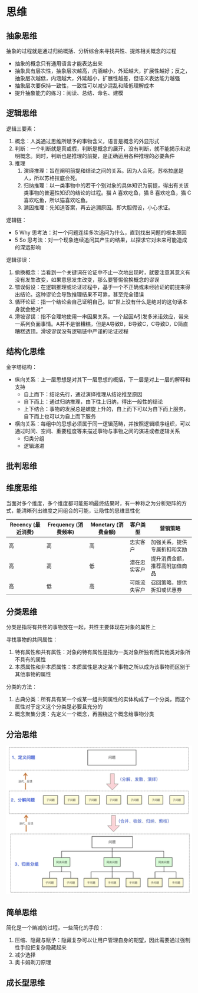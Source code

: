 
# 思维

## 抽象思维

抽象的过程就是通过归纳概括、分析综合来寻找共性、提炼相关概念的过程

- 抽象的概念只有通用语言才能表达出来
- 抽象具有层次性，抽象层次越高，内涵越小，外延越大，扩展性越好；反之，抽象层次越低，内涵越大，外延越小，扩展性越差，但语义表达能力越强
- 抽象层次要保持一致性，一致性可以减少混乱和降低理解成本
- 提升抽象能力的练习：阅读、总结、命名、建模

## 逻辑思维

逻辑三要素：

1. 概念：人类通过思维所赋予的事物含义，语言是概念的外显形式
2. 判断：一个判断就是真或假，判断是概念的展开，没有判断，就不能揭示和说明概念。同时，判断也是推理的前提，是正确运用各种推理的必要条件
3. 推理
   1. 演绎推理：旨在阐明前提和结论之间的关系。因为人会死，苏格拉底是人，所以苏格拉底会死。
   2. 归纳推理：以一类事物中的若干个别对象的具体知识为前提，得出有关该类事物的普遍性知识的结论的过程。猫 A 喜欢吃鱼，猫 B 喜欢吃鱼，猫 C 喜欢吃鱼，所以猫喜欢吃鱼。
   3. 溯因推理：先知道答案，再去追溯原因。即大胆假设，小心求证。

逻辑链：

- 5 Why 思考法：对一个问题连续多次追问为什么，直到找出问题的根本原因
- 5 So 思考法：对一个现象连续追问其产生的结果，以探求它对未来可能造成的深远影响

逻辑谬误：

1. 偷换概念：当看到一个关键词在论证中不止一次地出现时，就要注意其意义有没有发生改变，如果意思发生改变，那么要警惕偷换概念的谬误
2. 错误假设：在逻辑推理或论证过程中，基于一个不正确或未经验证的前提来得出结论。这种谬论会导致推理结果不可靠，甚至完全错误
3. 循环论证：指一个结论会自己证明自己。如“世上没有什么是绝对的这句话本身就会绝对“
4. 滑坡谬误：指不合理地使用一串因果关系。一个起因A引发多米诺效应，带来一系列负面事情。A并不是很糟糕，但是A导致B，B导致C，C导致D，D简直糟糕透顶。滑坡谬误没有逻辑链中严谨的论证过程

## 结构化思维

金字塔结构：

- 纵向关系：上一层思想是对其下一层思想的概括，下一层是对上一层的解释和支持
  - 自上而下：结论先行，通过演绎推理从结论推至原因
  - 自下而上：通过归纳推理，由下往上归纳，得出一般性的结论
  - 上下结合：事物的发展总是螺旋上升的，自上而下可以为自下而上服务，自下而上也可以为自上而下服务
- 横向关系：每组中的思想必须属于同一逻辑范畴，并按照逻辑顺序组织，可以通过时间、空间、重要程度等来描述事物与事物之间的演进或者逻辑关系
  - 归类分组
  - 逻辑递进

## 批判思维

## 维度思维

当面对多个维度，多个维度都可能影响最终结果时，有一种称之为分析矩阵的方式，能清晰列出维度之间组合的可能，让隐性的思维显性化

| Recency (最近消费) | Frequency (消费频率) | Monetary (消费金额) | 客户类型       | 营销策略                         |
|--------------------|----------------------|----------------------|----------------|----------------------------------|
| 高                 | 高                   | 高                   | 忠实客户       | 加强关系，提供专属折扣和奖励     |
| 高                 | 高                   | 低                   | 潜在忠实客户   | 提升消费金额，推荐高附加值商品   |
| 高                 | 低                   | 高                   | 可能流失客户   | 召回策略，提供折扣或优惠券       |

## 分类思维

分类是指将有共性的事物放在一起，共性主要体现在对象的属性上

寻找事物的共同属性：

1. 特有属性和共有属性：对象的特有属性是指为一类对象所独有而其他类对象所不具有的属性
2. 本质属性和非本质属性：本质属性是决定某个事物之所以成为该事物而区别于其他事物的属性

分类的方法：

1. 古典分类：所有具有某一个或某一组共同属性的实体构成了一个分类，而这个属性对于定义这个分类是必要且充分的
2. 概念聚集分类：先定义一个概念，再围绕这个概念给事物分类

## 分治思维

![](/assets/20241112184143.webp)

## 简单思维

简化是一个熵减的过程，一些简化的手段：

1. 压缩、隐藏与赋予：隐藏复杂可以让用户管理自身的期望，因此需要通过强制性手段把复杂隐藏起来
2. 减少选择
3. 奥卡姆剃刀原理

## 成长型思维

